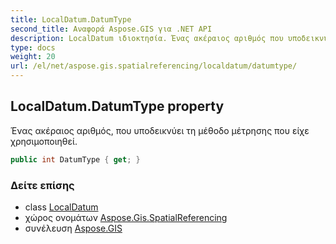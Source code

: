 ```yaml
---
title: LocalDatum.DatumType
second_title: Αναφορά Aspose.GIS για .NET API
description: LocalDatum ιδιοκτησία. Ένας ακέραιος αριθμός που υποδεικνύει τη μέθοδο μέτρησης που είχε χρησιμοποιηθεί.
type: docs
weight: 20
url: /el/net/aspose.gis.spatialreferencing/localdatum/datumtype/
---
```

## LocalDatum.DatumType property

Ένας ακέραιος αριθμός, που υποδεικνύει τη μέθοδο μέτρησης που είχε χρησιμοποιηθεί.

```csharp
public int DatumType { get; }
```

### Δείτε επίσης

* class [LocalDatum](../)
* χώρος ονομάτων [Aspose.Gis.SpatialReferencing](../../localdatum/)
* συνέλευση [Aspose.GIS](../../../)



